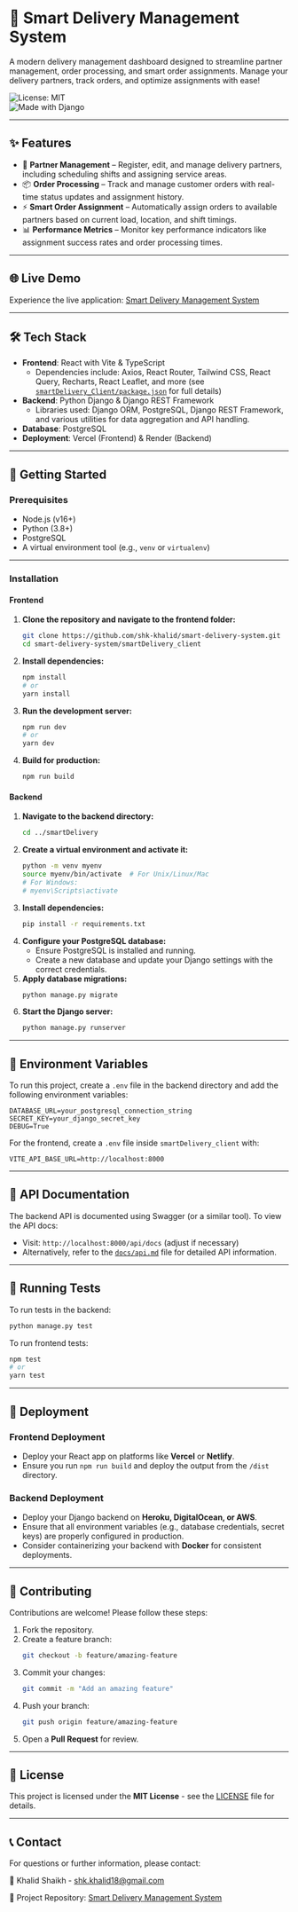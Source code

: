 # 🚚 Smart Delivery Management System

A modern delivery management dashboard designed to streamline partner management, order processing, and smart order assignments. Manage your delivery partners, track orders, and optimize assignments with ease!

<!-- ![Build Status](https://img.shields.io/github/actions/workflow/status/shk-khalid/smart-delivery-system/ci.yml)  --> 
![License: MIT](https://img.shields.io/github/license/shk-khalid/smart-delivery-system)  
![Made with Django](https://img.shields.io/badge/Made%20with-Django-green)

---

## ✨ Features

- 👥 **Partner Management** – Register, edit, and manage delivery partners, including scheduling shifts and assigning service areas.
- 📦 **Order Processing** – Track and manage customer orders with real-time status updates and assignment history.
- ⚡ **Smart Order Assignment** – Automatically assign orders to available partners based on current load, location, and shift timings.
- 📊 **Performance Metrics** – Monitor key performance indicators like assignment success rates and order processing times.

---

## 🌐 Live Demo

Experience the live application: [Smart Delivery Management System](https://smart-delivery-system.vercel.app/)

---

## 🛠️ Tech Stack

- **Frontend**: React with Vite & TypeScript  
  - Dependencies include: Axios, React Router, Tailwind CSS, React Query, Recharts, React Leaflet, and more (see [`smartDelivery_Client/package.json`](smartDelivery_Client/package.json) for full details)
- **Backend**: Python Django & Django REST Framework  
  - Libraries used: Django ORM, PostgreSQL, Django REST Framework, and various utilities for data aggregation and API handling.
- **Database**: PostgreSQL
- **Deployment**: Vercel (Frontend) & Render (Backend)

---

## 🚀 Getting Started

### Prerequisites

- Node.js (v16+)
- Python (3.8+)
- PostgreSQL
- A virtual environment tool (e.g., `venv` or `virtualenv`)

---

### Installation

#### Frontend

1. **Clone the repository and navigate to the frontend folder:**
   ```bash
   git clone https://github.com/shk-khalid/smart-delivery-system.git
   cd smart-delivery-system/smartDelivery_client
   ```
2. **Install dependencies:**
   ```bash
   npm install
   # or
   yarn install
   ```
3. **Run the development server:**
   ```bash
   npm run dev
   # or
   yarn dev
   ```
4. **Build for production:**
   ```bash
   npm run build
   ```

#### Backend

1. **Navigate to the backend directory:**
   ```bash
   cd ../smartDelivery
   ```
2. **Create a virtual environment and activate it:**
   ```bash
   python -m venv myenv
   source myenv/bin/activate  # For Unix/Linux/Mac
   # For Windows:
   # myenv\Scripts\activate
   ```
3. **Install dependencies:**
   ```bash
   pip install -r requirements.txt
   ```
4. **Configure your PostgreSQL database:**
   - Ensure PostgreSQL is installed and running.
   - Create a new database and update your Django settings with the correct credentials.
5. **Apply database migrations:**
   ```bash
   python manage.py migrate
   ```
6. **Start the Django server:**
   ```bash
   python manage.py runserver
   ```

---

## 🔧 Environment Variables

To run this project, create a `.env` file in the backend directory and add the following environment variables:

```env
DATABASE_URL=your_postgresql_connection_string
SECRET_KEY=your_django_secret_key
DEBUG=True
```

For the frontend, create a `.env` file inside `smartDelivery_client` with:

```env
VITE_API_BASE_URL=http://localhost:8000
```

---

## 🔄 API Documentation

The backend API is documented using Swagger (or a similar tool). To view the API docs:

- Visit: `http://localhost:8000/api/docs` (adjust if necessary)
- Alternatively, refer to the [`docs/api.md`](docs/api.md) file for detailed API information.

---

## 🧪 Running Tests

To run tests in the backend:

```bash
python manage.py test
```

To run frontend tests:

```bash
npm test
# or
yarn test
```

---

## 🚀 Deployment

### Frontend Deployment

- Deploy your React app on platforms like **Vercel** or **Netlify**.
- Ensure you run `npm run build` and deploy the output from the `/dist` directory.

### Backend Deployment

- Deploy your Django backend on **Heroku, DigitalOcean, or AWS**.
- Ensure that all environment variables (e.g., database credentials, secret keys) are properly configured in production.
- Consider containerizing your backend with **Docker** for consistent deployments.

---

<!-- ## 🔄 Continuous Integration & Deployment (CI/CD)

This project uses **GitHub Actions** for automated testing and deployment. CI/CD runs automatically on **every push** to ensure:
- Code quality
- Successful builds
- Automated tests are passed 
--- -->

## 🤝 Contributing

Contributions are welcome! Please follow these steps:

1. Fork the repository.
2. Create a feature branch:
   ```bash
   git checkout -b feature/amazing-feature
   ```
3. Commit your changes:
   ```bash
   git commit -m "Add an amazing feature"
   ```
4. Push your branch:
   ```bash
   git push origin feature/amazing-feature
   ```
5. Open a **Pull Request** for review.

---

## 📄 License

This project is licensed under the **MIT License** - see the [LICENSE](LICENSE) file for details.

---

## 📞 Contact

For questions or further information, please contact:

📧 Khalid Shaikh - [shk.khalid18@gmail.com](mailto:shk.khalid18@gmail.com)  

📂 Project Repository: [Smart Delivery Management System](https://github.com/shk-khalid/smart-delivery-system.git)
